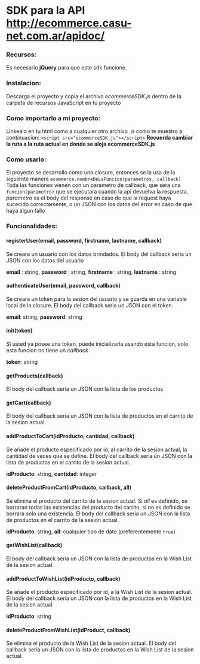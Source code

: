 # SDK para la API http://ecommerce.casu-net.com.ar/apidoc/

### Recursos:
Es necesario **jQuery** para que este sdk funcione.

### Instalacion:
Descarga el proyecto y copia el archivo _ecommerceSDK.js_ dentro de la carpeta de recursos JavaScript en tu proyecto

### Como importarlo a mi proyecto:
Linkealo en tu html como a cualquier otro archivo .js como te muestro a continuacion:
`<script src="ecommerceSDK.js"></script>`
**Recuerda cambiar la ruta a la ruta actual en donde se aloja ecommerceSDK.js**
        
### Como usarlo:
El proyecto se desarrollo como una closure, entonces se la usa de la siguiente manera
`ecommerce.nombreDeLaFuncion(parametros, callback)`
Toda las funciones vienen con un parametro de callback, que sera una `funcion(parametro)` que se ejecutara cuando la api devuelva la respuesta, _parametro_ es el body del response en caso de que la request haya sucecido correctamente, o un JSON con los datos del error en caso de que haya algun fallo

### Funcionalidades:
#### registerUser(email, password, firstname, lastname, callback)
Se creara un usuario con los datos brindados. El body del callback seria un JSON con los datos del usuario

**email** : string,
**password** : string,
**firstname** : string,
**lastname** : string


#### authenticateUser(email, password, callback)
Se creara un token para la sesion del usuario y se guarda en una variable local de la closure. El body del callback seria un JSON con el token.

**email**: string,
**password**: string


#### init(token)
Si usted ya posee una token, puede inicializarla usando esta funcion, solo esta funcion no tiene un _callback_

**token**: string


#### getProducts(callback)
El body del callback seria un JSON con la lista de los productos


#### getCart(callback)
El body del callback seria un JSON con la lista de productos en el carrito de la sesion actual.


#### addProductToCart(idProducto, cantidad, callback)
Se añade el producto especificado por id, al carrito de la sesion actual, la cantidad de veces que se define. El body del callback seria un JSON con la lista de productos en el carrito de la sesion actual.

**idProducto**: string,
**cantidad**: integer


#### deleteProductFromCart(idProducto, callback, all)
Se elimina el producto del carrito de la sesion actual. Si _all_ es definido, se borraran todas las existencias del producto del carrito, si no es definido se borrara solo una existencia. El body del callback seria un JSON con la lista de productos en el carrito de la sesion actual.

**idProducto**: string,
**all**: cualquier tipo de dato (preferentemente `true`)


#### getWishList(callback)
El body del callback seria un JSON con la lista de productos en la Wish List de la sesion actual.


#### addProductToWishList(idProducto, callback)
Se añade el producto especificado por id, a la Wish List de la sesion actual. El body del callback seria un JSON con la lista de productos en la Wish List de la sesion actual.

**idProducto**: string


#### deleteProductFromWishList(idProduct, callback)
Se elimina el producto de la Wish List de la sesion actual. El body del callback seria un JSON con la lista de productos en la Wish List de la sesion actual.
